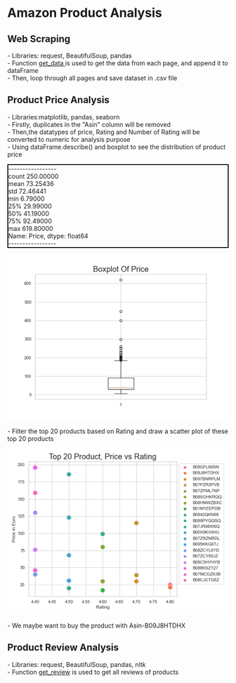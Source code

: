 # Amazon Product Analysis

<h2>Web Scraping</h2>
- Libraries: request, BeautifulSoup, pandas<br>
- Function <a href = 'https://github.com/n-hien/Amazon-Product-Analysis/blob/main/earbudsScraper.py'> get_data </a> is used to get the data from each page, and append it to dataFrame<br>
- Then, loop through all pages and save dataset in .csv file
<h2>Product Price Analysis</h2>
- Libraries:matplotlib, pandas, seaborn <br>
- Firstly, duplicates in the "Asin" column will be removed <br>
- Then,the datatypes of price, Rating and Number of Rating will be converted to numeric for analysis purpose<br>
- Using dataFrame.describe() and boxplot to see the distribution of product price
<p style="border: 2px solid black;">
 -----------------<br>
count    250.00000 <br>
mean      73.25436 <br>
std       72.46441 <br>
min        6.79000 <br>
25%       29.99000 <br>
50%       41.19000 <br>
75%       92.49000 <br>
max      619.80000 <br>
Name: Price, dtype: float64<br>
  -----------------
</p>
<p align="center">
  <img src="boxplot.png">
</p>
- Filter the top 20 products based on Rating and draw a scatter plot of these top 20 products
<p align="center">
  <img src="scatterplot.png">
</p>
- We maybe want to buy the product with Asin-B09J8HTDHX

<h2>Product Review Analysis</h2>
- Libraries: request, BeautifulSoup, pandas, nltk<br>
- Function <a href='https://github.com/n-hien/Amazon-Product-Analysis/blob/main/ReviewScraper.ipynb'> get_review</a> is used to get all reviews of products <br>


